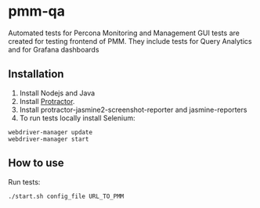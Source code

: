 # pmm-qa
Automated tests for Percona Monitoring and Management
GUI tests are created for testing frontend of PMM. They include tests for Query Analytics and for Grafana dashboards

## Installation
1. Install Nodejs and Java
2. Install [Protractor](http://www.protractortest.org/#/).  
3. Install protractor-jasmine2-screenshot-reporter and jasmine-reporters
4. To run tests locally install Selenium:
```
webdriver-manager update
webdriver-manager start
```

## How to use
Run tests:
```
./start.sh config_file URL_TO_PMM
```


